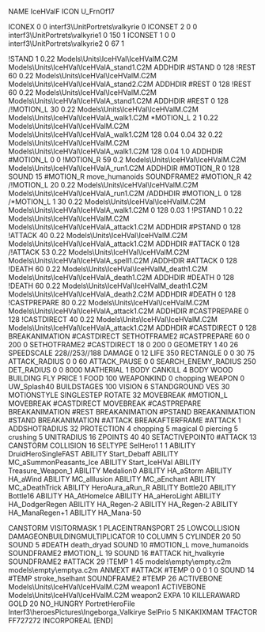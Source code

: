 NAME IceHValF
ICON U_FrnOf17

ICONEX 0 0 interf3\UnitPortrets\valkyrie 0
ICONSET 2 0 0 interf3\UnitPortrets\valkyrie1 0 150 1
ICONSET 1 0 0 interf3\UnitPortrets\valkyrie2 0 67 1

!STAND          1 0.22 Models\Units\IceHVal\IceHValM.C2M Models\Units\IceHVal\IceHValA_stand1.C2M
ADDHDIR #STAND 0 128
!REST          60 0.22 Models\Units\IceHVal\IceHValM.C2M Models\Units\IceHVal\IceHValA_stand2.C2M
ADDHDIR #REST 0 128
!REST          60 0.22 Models\Units\IceHVal\IceHValM.C2M Models\Units\IceHVal\IceHValA_stand1.C2M
ADDHDIR #REST 0 128
/!MOTION_L      30 0.22 Models\Units\IceHVal\IceHValM.C2M Models\Units\IceHVal\IceHValA_walk1.C2M
*MOTION_L      2 1 0.22 Models\Units\IceHVal\IceHValM.C2M Models\Units\IceHVal\IceHValA_walk1.C2M 128 0.04 0.04 32  0.22 Models\Units\IceHVal\IceHValM.C2M Models\Units\IceHVal\IceHValA_walk1.C2M 128 0.04 1.0
ADDHDIR #MOTION_L 0 0
!MOTION_R      59 0.2 Models\Units\IceHVal\IceHValM.C2M Models\Units\IceHVal\IceHValA_run1.C2M
ADDHDIR #MOTION_R 0 128
SOUND 15 #MOTION_R move_humanoids
SOUNDFRAME2 #MOTION_R 42
/!MOTION_L      20 0.22 Models\Units\IceHVal\IceHValM.C2M Models\Units\IceHVal\IceHValA_run1.C2M
/ADDHDIR #MOTION_L 0 128
/*MOTION_L      1 30 0.22 Models\Units\IceHVal\IceHValM.C2M Models\Units\IceHVal\IceHValA_walk1.C2M 0 128 0.03 1
!PSTAND        1  0.22 Models\Units\IceHVal\IceHValM.C2M Models\Units\IceHVal\IceHValA_attack1.C2M
ADDHDIR #PSTAND 0 128 
!ATTACK        40 0.22 Models\Units\IceHVal\IceHValM.C2M Models\Units\IceHVal\IceHValA_attack1.C2M
ADDHDIR #ATTACK 0 128
/!ATTACK       53 0.22 Models\Units\IceHVal\IceHValM.C2M Models\Units\IceHVal\IceHValA_spell1.C2M
/ADDHDIR #ATTACK 0 128
!DEATH         60 0.22 Models\Units\IceHVal\IceHValM_death1.C2M Models\Units\IceHVal\IceHValA_death1.C2M
ADDHDIR #DEATH 0 128
!DEATH         60 0.22 Models\Units\IceHVal\IceHValM_death1.C2M Models\Units\IceHVal\IceHValA_death2.C2M
ADDHDIR #DEATH 0 128
!CASTPREPARE   80  0.22 Models\Units\IceHVal\IceHValM.C2M Models\Units\IceHVal\IceHValA_attack1.C2M
ADDHDIR #CASTPREPARE 0 128
!CASTDIRECT    40  0.22 Models\Units\IceHVal\IceHValM.C2M Models\Units\IceHVal\IceHValA_attack1.C2M
ADDHDIR #CASTDIRECT 0 128
BREAKANIMATION #CASTDIRECT
SETHOTFRAME2 #CASTPREPARE 60 0 200 0
SETHOTFRAME2 #CASTDIRECT 18 0 200 0
GEOMETRY 1 40 26
SPEEDSCALE 228//253//188
DAMAGE   0 12
LIFE     350
RECTANGLE 0 0 30 75
ATTACK_RADIUS 0 0 60
ATTACK_PAUSE 0 0
SEARCH_ENEMY_RADIUS 250
DET_RADIUS 0 0 8000
MATHERIAL 1 BODY
CANKILL 4 BODY WOOD BUILDING FLY
PRICE 1 FOOD 100
WEAPONKIND 0 chopping
WEAPON 0 UW_Splash40
BUILDSTAGES 100
VISION 6
STANDGROUND
VES 30
MOTIONSTYLE SINGLESTEP
ROTATE 32
MOVEBREAK #MOTION_L
MOVEBREAK #CASTDIRECT
MOVEBREAK #CASTPREPARE
BREAKANIMATION #REST
BREAKANIMATION #PSTAND
BREAKANIMATION #STAND
BREAKANIMATION #ATTACK
BREAKAFTERFRAME #ATTACK 1
ADDSHOTRADIUS 32
PROTECTION 4 chopping 5 magical 0 piercing 5 crushing 5
UNITRADIUS 16
ZPOINTS 40 40
SETACTIVEPOINT0 #ATTACK 13
CANSTORM
COLLISION 16
SELTYPE SelHero1 1 1
ABILITY DruidHeroSingleFAST
ABILITY Start_Debaff
ABILITY MC_aSummonPeasants_Ice
ABILITY Start_IceHVal
ABILITY Treasure_Weapon_1
ABILITY Medalion0
ABILITY HA_aStorm
ABILITY HA_aWind
ABILITY MC_aIllusion
ABILITY MC_aEnchant
ABILITY MC_aDeathTrick
ABILITY HeroAura_aRun_R
ABILITY Bottle20
ABILITY Bottle16
ABILITY HA_AtHomeIce
ABILITY HA_aHeroLight
ABILITY HA_DodgerRegen
ABILITY HA_Regen-2
ABILITY HA_Regen-2
ABILITY HA_ManaRegen+1
ABILITY HA_Mana-50

CANSTORM
VISITORMASK 1
PLACEINTRANSPORT 25
LOWCOLLISION
DAMAGEONBUILDINGMULTIPLICATOR 10
COLUMN 5
CYLINDER 20 50
SOUND 5 #DEATH death_dryad
SOUND 10 #MOTION_L move_humanoids
SOUNDFRAME2 #MOTION_L 19
SOUND 16 #ATTACK hit_hvalkyrie
SOUNDFRAME2 #ATTACK 29
!TEMP  1 45 models\empty\empty.c2m models\empty\emptya.c2m
ANMEXT #ATTACK #TEMP 0 0 0 1 0
SOUND 14 #TEMP stroke_hselhant
SOUNDFRAME2 #TEMP 26
ACTIVEBONE Models\Units\IceHVal\IceHValM.C2M weapon1
ACTIVEBONE Models\Units\IceHVal\IceHValM.C2M weapon2
EXPA 10
KILLERAWARD             GOLD 20
NO_HUNGRY
PortretHeroFile Interf3\heroesPictures\Ingeborga_Valkirye
SelPrio 5
NIKAKIXMAM
TFACTOR FF727272
INCORPOREAL
[END]
		
